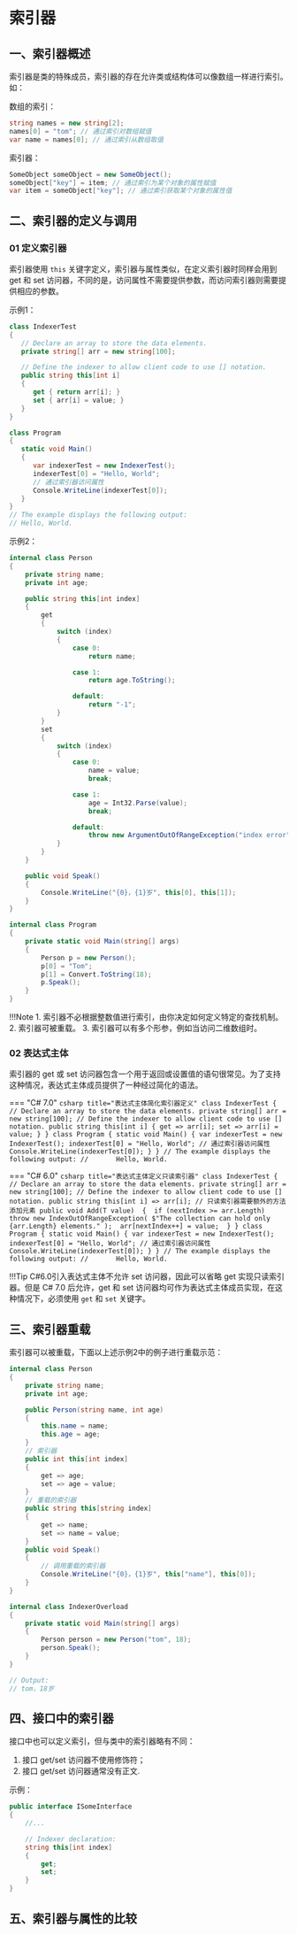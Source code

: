 # 索引器

## 一、索引器概述
索引器是类的特殊成员，索引器的存在允许类或结构体可以像数组一样进行索引。如：

数组的索引：
```csharp
string names = new string[2];
names[0] = "tom"; // 通过索引对数组赋值
var name = names[0]; // 通过索引从数组取值
```

索引器：
```csharp
SomeObject someObject = new SomeObject();
someObject["key"] = item; // 通过索引为某个对象的属性赋值
var item = someObject["key"]; // 通过索引获取某个对象的属性值
```

## 二、索引器的定义与调用

### 01 定义索引器
索引器使用 `this` 关键字定义，索引器与属性类似，在定义索引器时同样会用到 get 和 set 访问器，不同的是，访问属性不需要提供参数，而访问索引器则需要提供相应的参数。

示例1：
```csharp title="索引器定义示例1"
class IndexerTest
{
   // Declare an array to store the data elements.
   private string[] arr = new string[100];

   // Define the indexer to allow client code to use [] notation.
   public string this[int i]
   {
      get { return arr[i]; }
      set { arr[i] = value; }
   }
}

class Program
{
   static void Main()
   {
      var indexerTest = new IndexerTest();
      indexerTest[0] = "Hello, World";
      // 通过索引器访问属性
      Console.WriteLine(indexerTest[0]);
   }
}
// The example displays the following output:
// Hello, World.
```

示例2：
```csharp title="索引器定义示例2"
internal class Person
{
	private string name;
	private int age;

	public string this[int index]
	{
		get
		{
			switch (index)
			{
				case 0:
					return name;

				case 1:
					return age.ToString();

				default:
					return "-1";
			}
		}
		set
		{
			switch (index)
			{
				case 0:
					name = value;
					break;

				case 1:
					age = Int32.Parse(value);
					break;

				default:
					throw new ArgumentOutOfRangeException("index error");
			}
		}
	}

	public void Speak()
	{
		Console.WriteLine("{0}，{1}岁", this[0], this[1]);
	}
}

internal class Program
{
	private static void Main(string[] args)
	{
		Person p = new Person();
		p[0] = "Tom";
		p[1] = Convert.ToString(18);
		p.Speak();
	}
}

```

!!!Note
    1. 索引器不必根据整数值进行索引，由你决定如何定义特定的查找机制。
    2. 索引器可被重载。
    3. 索引器可以有多个形参，例如当访问二维数组时。

### 02 表达式主体
索引器的 get 或 set 访问器包含一个用于返回或设置值的语句很常见。为了支持这种情况，表达式主体成员提供了一种经过简化的语法。

=== "C# 7.0"
	```csharp title="表达式主体简化索引器定义"
	class IndexerTest
	{
		// Declare an array to store the data elements.
		private string[] arr = new string[100];
		// Define the indexer to allow client code to use [] notation.
		public string this[int i]
		{
			get => arr[i];
			set => arr[i] = value;
		}
	}
	class Program
	{
		static void Main()
		{
			var indexerTest = new IndexerTest();
			indexerTest[0] = "Hello, World";
			// 通过索引器访问属性
			Console.WriteLine(indexerTest[0]);
		}
	}
	// The example displays the following output:
	//       Hello, World.
	```

=== "C# 6.0"
	```csharp title="表达式主体定义只读索引器"
	class IndexerTest
	{
		// Declare an array to store the data elements.
		private string[] arr = new string[100];
		// Define the indexer to allow client code to use [] notation.
		public string this[int i] => arr[i];
		// 只读索引器需要额外的方法添加元素
		public void Add(T value) 
		{ 
			if (nextIndex >= arr.Length) 
				throw new IndexOutOfRangeException(
				$"The collection can hold only {arr.Length} elements."
				); 
			arr[nextIndex++] = value; 
		}
	}
	class Program
	{
		static void Main()
		{
			var indexerTest = new IndexerTest();
			indexerTest[0] = "Hello, World";
			// 通过索引器访问属性
			Console.WriteLine(indexerTest[0]);
		}
	}
	// The example displays the following output:
	//       Hello, World.
	```

!!!Tip
	C#6.0引入表达式主体不允许 set 访问器，因此可以省略 get 实现只读索引器。但是 C# 7.0 后允许，get 和 set 访问器均可作为表达式主体成员实现，在这种情况下，必须使用 `get` 和 `set` 关键字。


## 三、索引器重载
索引器可以被重载，下面以上述示例2中的例子进行重载示范：
```csharp title="索引器重载"
internal class Person
{
	private string name;
	private int age;

	public Person(string name, int age)
	{
		this.name = name;
		this.age = age;
	}
	// 索引器
	public int this[int index]
	{
		get => age;
		set => age = value;
	}
	// 重载的索引器
	public string this[string index]
	{
		get => name;
		set => name = value;
	}
	public void Speak()
	{
		// 调用重载的索引器
		Console.WriteLine("{0}，{1}岁", this["name"], this[0]);
	}
}

internal class IndexerOverload
{
	private static void Main(string[] args)
	{
		Person person = new Person("tom", 18);
		person.Speak();
	}
}

// Output:
// tom，18岁
```


## 四、接口中的索引器
接口中也可以定义索引，但与类中的索引器略有不同：
1. 接口 get/set 访问器不使用修饰符；
2. 接口 get/set 访问器通常没有正文.

示例：
```csharp title="接口索引器"
public interface ISomeInterface
{
    //...

    // Indexer declaration:
    string this[int index]
    {
        get;
        set;
    }
}
```


## 五、索引器与属性的比较
